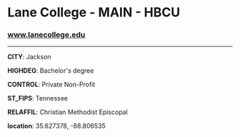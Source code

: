 # Lane College - MAIN - HBCU
### www.lanecollege.edu
---
**CITY**: Jackson

**HIGHDEG**: Bachelor's degree

**CONTROL**: Private Non-Profit

**ST_FIPS**: Tennessee

**RELAFFIL**: Christian Methodist Episcopal

**location**: 35.627378, -88.806535